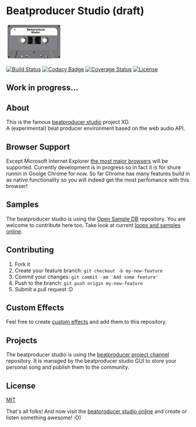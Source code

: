 # Beatproducer Studio (draft)
[![logo](/src/logo_small.png)](https://s-a.github.io/beatproducer/studio/)  


[![Build Status](http://img.shields.io/travis/s-a/beatproducer.svg?style=flat-square)](https://travis-ci.org/s-a/beatproducer)
[![Codacy Badge](https://www.codacy.com/project/badge/5d076820556443fcb6f3c48368f33156)](https://www.codacy.com/app/stephanahlf/beatproducer)
[![Coverage Status](http://img.shields.io/coveralls/s-a/beatproducer.svg?style=flat-square)](https://coveralls.io/r/s-a/beatproducer?branch=master)
[![License](http://img.shields.io/badge/license-MIT-brightgreen.svg?style=flat-square)](http://s-a.mit-license.org/)


## Work in progress...

## About
This is the famous [beatproducer studio](https://s-a.github.io/beatproducer/studio/) project XD.  
A (experimental) beat producer environment based on the web audio API.  

## Browser Support
Except Microsoft Internet Explorer [the most major browsers](http://caniuse.com/#search=Web%20Audio%20API) will be supported. Currently development is in progress so in fact it is for shure runnin in Goolge Chrome for now. So far Chrome has many features build in as native functionality so you will indeed get the most perfomance with this browser!  

## Samples
The beatproducer studio is using the [Open Sample DB](https://github.com/s-a/sample-db) repository. You are welcome to contribute here too. Take look at current [loops and samples online](https://s-a.github.io/sample-db/).

## Contributing

1. Fork it
2. Create your feature branch: `git checkout -b my-new-feature`
3. Commit your changes: `git commit -am 'Add some feature'`
4. Push to the branch: `git push origin my-new-feature`
5. Submit a pull request :D

## Custom Effects
Feel free to create [custom effects](efx-addons-spec.MD) and add them to this repository.  

## Projects
The beatproducer studio is using the [beatproducer project channel](https://github.com/s-a/beatproducer-projects) repository. It is managed by the beatproducer studio GUI to store your personal song and publish them to the community.


## License
[MIT](http://s-a.mit-license.org/)

That's all folks! And now visit the [beatproducer studio online](https://s-a.github.io/beatproducer/studio/) and create or listen something awesome! :O)